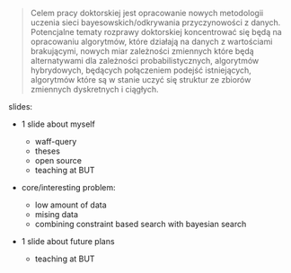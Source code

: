 > Celem pracy doktorskiej jest opracowanie nowych metodologii uczenia sieci
bayesowskich/odkrywania przyczynowości z danych.  Potencjalne tematy rozprawy
doktorskiej koncentrować się będą na opracowaniu algorytmów, które działają na danych z
wartościami brakującymi, nowych miar zależności zmiennych które będą alternatywami dla
zależności probabilistycznych, algorytmów hybrydowych, będących połączeniem podejść
istniejących, algorytmów które są w stanie uczyć się struktur ze zbiorów zmiennych
dyskretnych i ciągłych.

slides:
- 1 slide about myself
  - waff-query
  - theses
  - open source
  - teaching at BUT

- core/interesting problem:
  - low amount of data
  - mising data
  - combining constraint based search with bayesian search

- 1 slide about future plans
  - teaching at BUT
